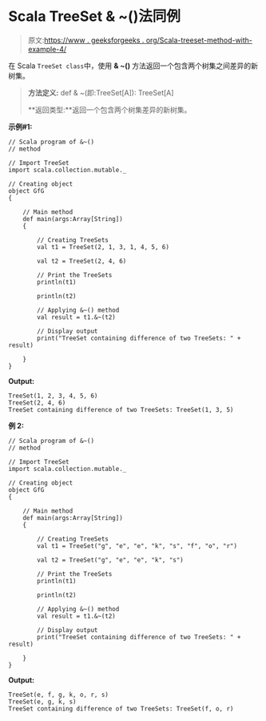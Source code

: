 # Scala TreeSet & ~()法同例

> 原文:[https://www . geeksforgeeks . org/Scala-treeset-method-with-example-4/](https://www.geeksforgeeks.org/scala-treeset-method-with-example-4/)

在 Scala `TreeSet class`中，使用 **& ~()** 方法返回一个包含两个树集之间差异的新树集。

> **方法定义:** def & ~(即:TreeSet[A]): TreeSet[A]
> 
> **返回类型:**返回一个包含两个树集差异的新树集。

**示例#1:**

```
// Scala program of &~() 
// method 

// Import TreeSet
import scala.collection.mutable._

// Creating object 
object GfG 
{ 

    // Main method 
    def main(args:Array[String]) 
    { 

        // Creating TreeSets
        val t1 = TreeSet(2, 1, 3, 1, 4, 5, 6) 

        val t2 = TreeSet(2, 4, 6)

        // Print the TreeSets
        println(t1) 

        println(t2)

        // Applying &~() method  
        val result = t1.&~(t2)

        // Display output 
        print("TreeSet containing difference of two TreeSets: " + result) 

    } 
} 
```

**Output:**

```
TreeSet(1, 2, 3, 4, 5, 6)
TreeSet(2, 4, 6)
TreeSet containing difference of two TreeSets: TreeSet(1, 3, 5)

```

**例 2:**

```
// Scala program of &~() 
// method 

// Import TreeSet
import scala.collection.mutable._

// Creating object 
object GfG 
{ 

    // Main method 
    def main(args:Array[String]) 
    { 

        // Creating TreeSets
        val t1 = TreeSet("g", "e", "e", "k", "s", "f", "o", "r") 

        val t2 = TreeSet("g", "e", "e", "k", "s")

        // Print the TreeSets
        println(t1) 

        println(t2)

        // Applying &~() method  
        val result = t1.&~(t2)

        // Display output 
        print("TreeSet containing difference of two TreeSets: " + result) 

    } 
} 
```

**Output:**

```
TreeSet(e, f, g, k, o, r, s)
TreeSet(e, g, k, s)
TreeSet containing difference of two TreeSets: TreeSet(f, o, r)

```